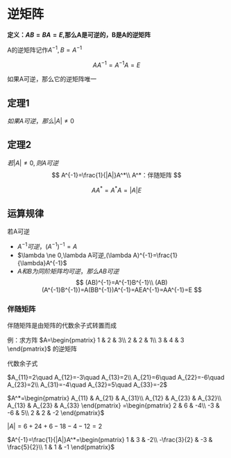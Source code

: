 # 逆矩阵
**定义：$AB=BA=E$,那么A是可逆的，B是A的逆矩阵**

A的逆矩阵记作$A^{-1},B=A^{-1}$

$$
AA^{-1}=A^{-1}A=E
$$

如果A可逆，那么它的逆矩阵唯一

## 定理1
$如果A可逆，那么|A|\neq 0$

## 定理2
$若|A|\neq 0,则A可逆$
$$
A^{-1}=\frac{1}{|A|}A^*\\
A^*：伴随矩阵
$$

$$
AA^*=A^*A=|A|E
$$

## 运算规律
若A可逆
- $A^{-1}可逆，(A^{-1})^{-1}=A$
- $\lambda \ne 0,\lambda A可逆,(\lambda A)^{-1}=\frac{1}{\lambda}A^{-1}$
- $A和B为同阶矩阵均可逆，那么AB可逆$
  $$
    (AB)^{-1}=A^{-1}B^{-1}\\
    (AB)(A^{-1}B^{-1})=A(BB^{-1})A^{-1}=AEA^{-1}=AA^{-1}=E
  $$
### 伴随矩阵

伴随矩阵是由矩阵的代数余子式转置而成

例：求方阵
$A=\begin{pmatrix}
 1 & 2 & 3\\ 
 2 & 2 & 1\\  
 3 & 4 & 3
\end{pmatrix}$ 的逆矩阵

代数余子式

$A_{11}=2\quad A_{12}=-3\quad A_{13}=2\\
A_{21}=6\quad A_{22}=-6\quad A_{23}=2\\
A_{31}=-4\quad A_{32}=5\quad A_{33}=-2$

$A^*=\begin{pmatrix}
 A_{11} & A_{21} & A_{31}\\ 
 A_{12} & A_{23} & A_{32}\\  
 A_{13} & A_{23} & A_{33}
\end{pmatrix}
=\begin{pmatrix}
 2 & 6 & -4\\ 
 -3 & -6 & 5\\  
2 & 2 & -2
\end{pmatrix}$

$|A|=6+24+6-18-4-12=2$

$A^{-1}=\frac{1}{|A|}A^*=\begin{pmatrix}
 1 & 3 & -2\\ 
 -\frac{3}{2} & -3 & \frac{5}{2}\\  
1 & 1 & -1
\end{pmatrix}$
